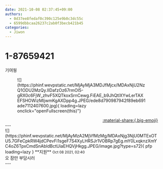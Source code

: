 ```yaml
---
date: 2021-10-08 02:37:45+09:00
authors:
  - 0d37ee8fedaf0c390c125e9b0c3dc55c
  - 6599dbbcaa26237c2ab0f3becb421b45
categories:
  - Jiwon
---
```


# 1-87659421

<div class="post-container" markdown="1">
<div class="content-container md-sidebar__scrollwrap" markdown="1">

기여웡
<figure markdown="1">
![](https://phinf.wevpstatic.net/MjAyMjA3MDJfMjcx/MDAxNjU2NzQ1ODU2MzQy.IIDafzOz67rmOI5-gRX0c6FjW_zhvF5XQTkoxSrnCewg.FiEAE_b9JhQtlXYwLerTAXEFSHOWizMIjwmKgAXDpp4g.JPEG/ede8d790987942f89eb691ade7112407600.jpg){ loading=lazy onclick="openFullscreen(this)"}
</figure>


</div>
</div>

<div style="text-align: right;" markdown="1">
<a href="https://weverse.io/fromis9/fanpost/1-87659421" style="text-align: right;">:material-share:{.big-emoji}</a>
</div>
---

<div class="comments-container md-sidebar__scrollwrap" markdown="1">
<div class="comment" markdown="1">
<div class='id-container' markdown="1">
![](https://phinf.wevpstatic.net/MjAyMzA2MjVfMzMg/MDAxNjg3NjU0MTExOTU5.7GFeCpkRW4jdCPevFi1sgeF7S4XyLHRSJr1VOBRp7gEg.mY0LxqknzXmYC4oZ6TpxCmdSnAbldBctUiaEHQVjHkgg.JPEG/image.jpg?type=s72){ pfp loading=lazy }
**<span class="artist">지원</span>** <small>Oct 08 2021, 02:40</small><br>
</div>
<div class='comment-body' markdown="1">
오 잠만 부담시러
</div>
</div>
</div>
---
